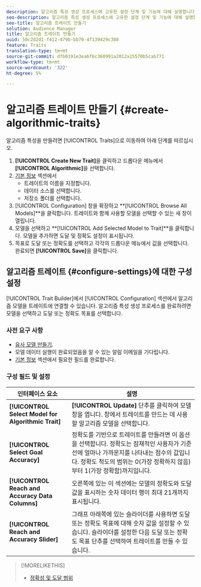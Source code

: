 ```yaml
---
description: 알고리즘 특성 생성 프로세스에 고유한 설정 단계 및 기능에 대해 설명합니다.
seo-description: 알고리즘 특성 생성 프로세스에 고유한 설정 단계 및 기능에 대해 설명합니다.
seo-title: 알고리즘 트레이트 만들기
solution: Audience Manager
title: 알고리즘 트레이트 만들기
uuid: 50c2d2d1-f412-479b-bb70-4f139429c388
feature: Traits
translation-type: tm+mt
source-git-commit: dfb0191e3ea6f6c360991a2012a15570b5cab771
workflow-type: tm+mt
source-wordcount: '322'
ht-degree: 5%

---
```



# 알고리즘 트레이트 만들기 {#create-algorithmic-traits}

<!-- t_algo_trait_build.xml -->

알고리즘 특성을 만들려면 [!UICONTROL Traits]으로 이동하여 아래 단계를 따르십시오.

1. **[!UICONTROL Create New Trait]**&#x200B;을 클릭하고 드롭다운 메뉴에서 **[!UICONTROL Algorithmic]**&#x200B;을 선택합니다.
1. [기본 정보](../../features/traits/create-onboarded-rule-based-traits.md) 섹션에서
   * 트레이트의 이름을 지정합니다.
   * 데이터 소스를 선택합니다.
   * 저장소 폴더를 선택합니다.
1. [!UICONTROL Configuration] 창을 확장하고 **[!UICONTROL Browse All Models]**을 클릭합니다.
트레이트와 함께 사용할 모델을 선택할 수 있는 새 창이 열립니다.
1. 모델을 선택하고 **[!UICONTROL Add Selected Model to Trait]**을 클릭합니다.
모델을 추가하면 도달 및 정확도 설정이 표시됩니다.
1. 목표로 도달 또는 정확도를 선택하고 각각의 드롭다운 메뉴에서 값을 선택합니다. 완료되면 **[!UICONTROL Save]**&#x200B;을 클릭합니다.

## 알고리즘 트레이트 {#configure-settings}에 대한 구성 설정

[!UICONTROL Trait Builder]에서 [!UICONTROL Configuration] 섹션에서 알고리즘 모델을 트레이트에 연결할 수 있습니다. 알고리즘 특성 생성 프로세스를 완료하려면 모델을 선택하고 도달 또는 정확도 목표를 선택합니다.

### 사전 요구 사항

<!-- r_algo_trait_config_section.xml -->

* [유사 모델 만들기](../../features/algorithmic-models/create-model.md).
* 모델 데이터 실행이 완료되었음을 알 수 있는 알림 이메일을 기다립니다.
* [기본 정보](../../features/traits/create-onboarded-rule-based-traits.md) 섹션에서 필요한 필드를 완료합니다.

### 구성 필드 및 설정

| 인터페이스 요소 | 설명 |
|---|---|
| **[!UICONTROL Select Model for Algorithmic Trait]** | **[!UICONTROL Update]** 단추를 클릭하여 모델 창을 엽니다. 창에서 트레이트를 만드는 데 사용할 알고리즘 모델을 선택합니다. |
| **[!UICONTROL Select Goal Accuracy]** | 정확도를 기반으로 트레이트를 만들려면 이 옵션을 선택합니다. 정확도는 잠재적인 사용자가 기준선에 얼마나 가까운지를 나타내는 점수의 값입니다. 정확도 척도의 범위는 0(가장 정확하지 않음)부터 1(가장 정확함)까지입니다. |
| **[!UICONTROL Reach and Accuracy Data Columns]** | 오른쪽에 있는 이 섹션에는 모델의 정확도와 도달 값을 표시하는 숫자 데이터 행이 최대 21개까지 표시됩니다. |
| **[!UICONTROL Reach and Accuracy Slider]** | 그래프 아래쪽에 있는 슬라이더를 사용하면 도달 또는 정확도 목표에 대해 숫자 값을 설정할 수 있습니다. 슬라이더를 설정한 다음 도달 또는 정확도 목표 단추를 선택하여 트레이트를 만들 수 있습니다. |

>[!MORELIKETHIS]
>
>* [정확성 및 도달 범위](../../features/traits/trait-accuracy-reach.md)

